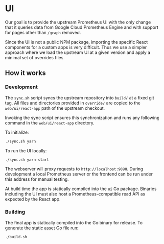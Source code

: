 # UI

Our goal is to provide the upstream Prometheus UI with the only change that it
queries data from Google Cloud Prometheus Engine and with support for pages
other than `/graph` removed.

Since the UI is not a public NPM package, importing the specific React components
for a custom apps is very difficult. Thus we use a simpler approach where we load
the upstream UI at a given version and apply a minimal set of overrides files.

## How it works

### Development

The `sync.sh` script syncs the upstream repository into `build/` at a fixed git tag.
All files and directories provided in `override/` are copied to the `web/ui/react-app`
path of the upstream checkout.

Invoking the sync script ensures this synchronization and runs any following command
in the `web/ui/react-app` directory.

To initialize:

```bash
./sync.sh yarn
```

To run the UI locally:

```bash
./sync.sh yarn start
```

The webserver will proxy requests to `http://localhost:9090`. During development a local Prometheus
server or the frontend can be run under this address for manual testing.

At build time the app is statically compiled into the `ui` Go package. Binaries including the UI
must also host a Prometheus-compatible read API as expected by the React app.

### Building

The final app is statically compiled into the Go binary for release. To generate the static
asset Go file run:

```bash
./build.sh
```